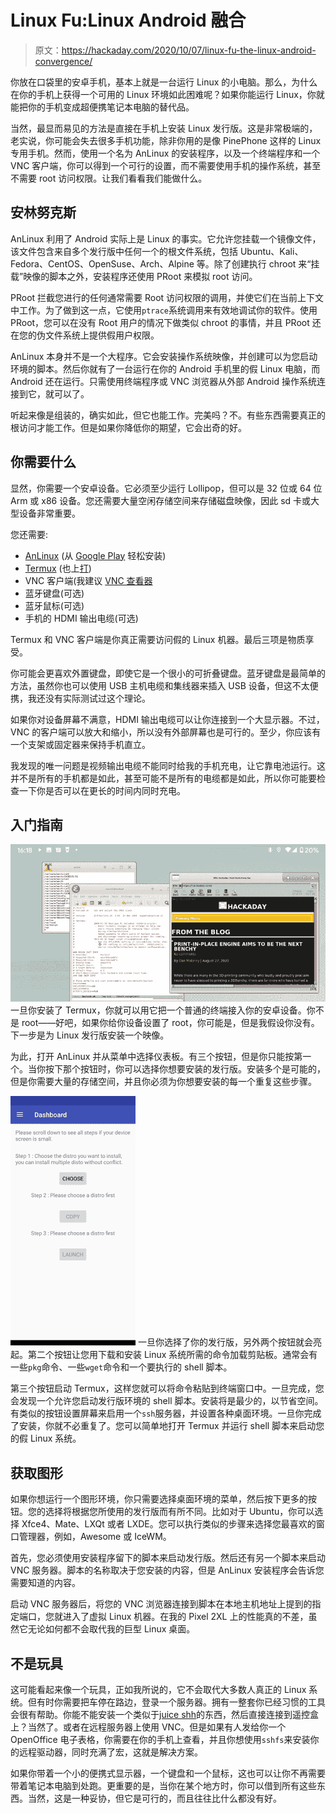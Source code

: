 # Linux Fu:Linux Android 融合

> 原文：<https://hackaday.com/2020/10/07/linux-fu-the-linux-android-convergence/>

你放在口袋里的安卓手机，基本上就是一台运行 Linux 的小电脑。那么，为什么在你的手机上获得一个可用的 Linux 环境如此困难呢？如果你能运行 Linux，你就能把你的手机变成超便携笔记本电脑的替代品。

当然，最显而易见的方法是直接在手机上安装 Linux 发行版。这是非常极端的，老实说，你可能会失去很多手机功能，除非你用的是像 PinePhone 这样的 Linux 专用手机。然而，使用一个名为 AnLinux 的安装程序，以及一个终端程序和一个 VNC 客户端，你可以得到一个可行的设置，而不需要使用手机的操作系统，甚至不需要 root 访问权限。让我们看看我们能做什么。

## 安林努克斯

AnLinux 利用了 Android 实际上是 Linux 的事实。它允许您挂载一个镜像文件，该文件包含来自多个发行版中任何一个的根文件系统，包括 Ubuntu、Kali、Fedora、CentOS、OpenSuse、Arch、Alpine 等。除了创建执行 chroot 来“挂载”映像的脚本之外，安装程序还使用 PRoot 来模拟 root 访问。

PRoot 拦截您进行的任何通常需要 Root 访问权限的调用，并使它们在当前上下文中工作。为了做到这一点，它使用`ptrace`系统调用来有效地调试你的软件。使用 PRoot，您可以在没有 Root 用户的情况下做类似 chroot 的事情，并且 PRoot 还在您的伪文件系统上提供假用户权限。

AnLinux 本身并不是一个大程序。它会安装操作系统映像，并创建可以为您启动环境的脚本。然后你就有了一台运行在你的 Android 手机里的假 Linux 电脑，而 Android 还在运行。只需使用终端程序或 VNC 浏览器从外部 Android 操作系统连接到它，就可以了。

听起来像是组装的，确实如此，但它也能工作。完美吗？不。有些东西需要真正的根访问才能工作。但是如果你降低你的期望，它会出奇的好。

## 你需要什么

显然，你需要一个安卓设备。它必须至少运行 Lollipop，但可以是 32 位或 64 位 Arm 或 x86 设备。您还需要大量空闲存储空间来存储磁盘映像，因此 sd 卡或大型设备非常重要。

您还需要:

*   [AnLinux](https://github.com/EXALAB/AnLinux-App) (从 [Google Play](https://play.google.com/store/apps/details?id=exa.lnx.a) 轻松安装)
*   [Termux](https://github.com/termux/termux-app) (也上[打](https://play.google.com/store/apps/details?id=com.termux))
*   VNC 客户端(我建议 [VNC 查看器](https://play.google.com/store/apps/details?id=com.realvnc.viewer.android)
*   蓝牙键盘(可选)
*   蓝牙鼠标(可选)
*   手机的 HDMI 输出电缆(可选)

Termux 和 VNC 客户端是你真正需要访问假的 Linux 机器。最后三项是物质享受。

你可能会更喜欢外置键盘，即使它是一个很小的可折叠键盘。蓝牙键盘是最简单的方法，虽然你也可以使用 USB 主机电缆和集线器来插入 USB 设备，但这不太便携，我还没有实际测试过这个理论。

如果你对设备屏幕不满意，HDMI 输出电缆可以让你连接到一个大显示器。不过，VNC 的客户端可以放大和缩小，所以没有外部屏幕也是可行的。至少，你应该有一个支架或固定器来保持手机直立。

我发现的唯一问题是视频输出电缆不能同时给我的手机充电，让它靠电池运行。这并不是所有的手机都是如此，甚至可能不是所有的电缆都是如此，所以你可能要检查一下你是否可以在更长的时间内同时充电。

## 入门指南

[![](img/cdeae6f654d474c5750dc7dc7c3bb4a2.png)](https://hackaday.com/wp-content/uploads/2020/08/anlinuxss.png) 一旦你安装了 Termux，你就可以用它把一个普通的终端接入你的安卓设备。你不是 root——好吧，如果你给你设备设置了 root，你可能是，但是我假设你没有。下一步是为 Linux 发行版安装一个映像。

为此，打开 AnLinux 并从菜单中选择仪表板。有三个按钮，但是你只能按第一个。当你按下那个按钮时，你可以选择你想要安装的发行版。安装多个是可能的，但是你需要大量的存储空间，并且你必须为你想要安装的每一个重复这些步骤。

[![](img/4a73033298cb2fea28298c49f1b2ccb3.png)](https://hackaday.com/wp-content/uploads/2020/10/anlinux.png) 一旦你选择了你的发行版，另外两个按钮就会亮起。第二个按钮让您用下载和安装 Linux 系统所需的命令加载剪贴板。通常会有一些`pkg`命令、一些`wget`命令和一个要执行的 shell 脚本。

第三个按钮启动 Termux，这样您就可以将命令粘贴到终端窗口中。一旦完成，您会发现一个允许您启动发行版环境的 shell 脚本。安装将是最少的，以节省空间。有类似的按钮设置屏幕来启用一个`ssh`服务器，并设置各种桌面环境。一旦你完成了安装，你就不必重复了。您可以简单地打开 Termux 并运行 shell 脚本来启动您的假 Linux 系统。

## 获取图形

如果你想运行一个图形环境，你只需要选择桌面环境的菜单，然后按下更多的按钮。您的选择将根据您所使用的发行版而有所不同。比如对于 Ubuntu，你可以选择 Xfce4、Mate、LXQt 或者 LXDE。您可以执行类似的步骤来选择您最喜欢的窗口管理器，例如，Awesome 或 IceWM。

首先，您必须使用安装程序留下的脚本来启动发行版。然后还有另一个脚本来启动 VNC 服务器。脚本的名称取决于您安装的内容，但是 AnLinux 安装程序会告诉您需要知道的内容。

启动 VNC 服务器后，将您的 VNC 浏览器连接到脚本在本地主机地址上提到的指定端口，您就进入了虚拟 Linux 机器。在我的 Pixel 2XL 上的性能真的不差，虽然它无论如何都不会取代我的巨型 Linux 桌面。

## 不是玩具

这可能看起来像一个玩具，正如我所说的，它不会取代大多数人真正的 Linux 系统。但有时你需要把车停在路边，登录一个服务器。拥有一整套你已经习惯的工具会很有帮助。你能不能安装一个类似于[juice shh](https://play.google.com/store/apps/details?id=com.sonelli.juicessh)的东西，然后直接连接到遥控盒上？当然了。或者在远程服务器上使用 VNC。但是如果有人发给你一个 OpenOffice 电子表格，你需要在你的手机上查看，并且你想使用`sshfs`来安装你的远程驱动器，同时充满了宏，这就是解决方案。

如果你带着一个小的便携式显示器，一个键盘和一个鼠标，这也可以让你不再需要带着笔记本电脑到处跑。更重要的是，当你在某个地方时，你可以借到所有这些东西。当然，这是一种妥协，但它是可行的，而且往往比什么都没有好。
